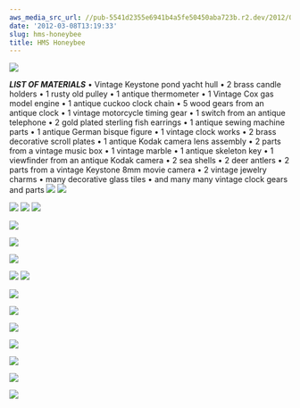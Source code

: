 ```yaml
---
aws_media_src_url: //pub-5541d2355e6941b4a5fe50450aba723b.r2.dev/2012/03/dscn1150.jpg
date: '2012-03-08T13:19:33'
slug: hms-honeybee
title: HMS Honeybee
---
```


 [![](//pub-5541d2355e6941b4a5fe50450aba723b.r2.dev/2012/03/dscn1150.jpg?w=640&h=480)](//pub-5541d2355e6941b4a5fe50450aba723b.r2.dev/2012/03/dscn1150.jpg)

  ***LIST OF MATERIALS*** • Vintage Keystone pond yacht hull • 2 brass candle holders • 1 rusty old pulley • 1 antique thermometer • 1 Vintage Cox gas model engine • 1 antique cuckoo clock chain • 5 wood gears from an antique clock • 1 vintage motorcycle timing gear • 1 switch from an antique telephone • 2 gold plated sterling fish earrings • 1 antique sewing machine parts • 1 antique German bisque figure • 1 vintage clock works • 2 brass decorative scroll plates • 1 antique Kodak camera lens assembly • 2 parts from a vintage music box • 1 vintage marble • 1 antique skeleton key • 1 viewfinder from an antique Kodak camera • 2 sea shells • 2 deer antlers • 2 parts from a vintage Keystone 8mm movie camera • 2 vintage jewelry charms • many decorative glass tiles • and many many vintage clock gears and parts    [![](//pub-5541d2355e6941b4a5fe50450aba723b.r2.dev/2012/03/dscn1144.jpg?w=320&h=240)](//pub-5541d2355e6941b4a5fe50450aba723b.r2.dev/2012/03/dscn1144.jpg)   [![](//pub-5541d2355e6941b4a5fe50450aba723b.r2.dev/2012/03/dscn1145.jpg?w=320&h=240)](//pub-5541d2355e6941b4a5fe50450aba723b.r2.dev/2012/03/dscn1145.jpg)

 [![](//pub-5541d2355e6941b4a5fe50450aba723b.r2.dev/2012/03/dscn1153.jpg?w=320&h=240)](//pub-5541d2355e6941b4a5fe50450aba723b.r2.dev/2012/03/dscn1153.jpg)  [![](//pub-5541d2355e6941b4a5fe50450aba723b.r2.dev/2012/03/dscn1148.jpg?w=320&h=240)](//pub-5541d2355e6941b4a5fe50450aba723b.r2.dev/2012/03/dscn1148.jpg) [![](//pub-5541d2355e6941b4a5fe50450aba723b.r2.dev/2012/03/dscn1154.jpg?w=320&h=240)](//pub-5541d2355e6941b4a5fe50450aba723b.r2.dev/2012/03/dscn1154.jpg)

 [![](//pub-5541d2355e6941b4a5fe50450aba723b.r2.dev/2012/03/dscn1157.jpg?w=320&h=240)](//pub-5541d2355e6941b4a5fe50450aba723b.r2.dev/2012/03/dscn1157.jpg)

 [![](//pub-5541d2355e6941b4a5fe50450aba723b.r2.dev/2012/03/dscn1164.jpg?w=240&h=320)](//pub-5541d2355e6941b4a5fe50450aba723b.r2.dev/2012/03/dscn1164.jpg)

 [![](//pub-5541d2355e6941b4a5fe50450aba723b.r2.dev/2012/03/dscn1165.jpg?w=240&h=320)](//pub-5541d2355e6941b4a5fe50450aba723b.r2.dev/2012/03/dscn1165.jpg)

 [![](//pub-5541d2355e6941b4a5fe50450aba723b.r2.dev/2012/03/dscn1169.jpg?w=240&h=320)](//pub-5541d2355e6941b4a5fe50450aba723b.r2.dev/2012/03/dscn1169.jpg)  [![](//pub-5541d2355e6941b4a5fe50450aba723b.r2.dev/2012/03/dscn1171.jpg?w=240&h=320)](//pub-5541d2355e6941b4a5fe50450aba723b.r2.dev/2012/03/dscn1171.jpg)

 [![](//pub-5541d2355e6941b4a5fe50450aba723b.r2.dev/2012/03/dscn1172.jpg?w=300&h=225)](//pub-5541d2355e6941b4a5fe50450aba723b.r2.dev/2012/03/dscn1172.jpg)

 [![](//pub-5541d2355e6941b4a5fe50450aba723b.r2.dev/2012/03/dscn1173.jpg?w=320&h=240)](//pub-5541d2355e6941b4a5fe50450aba723b.r2.dev/2012/03/dscn1173.jpg)

 [![](//pub-5541d2355e6941b4a5fe50450aba723b.r2.dev/2012/03/dscn1174.jpg?w=320&h=240)](//pub-5541d2355e6941b4a5fe50450aba723b.r2.dev/2012/03/dscn1174.jpg)

 [![](//pub-5541d2355e6941b4a5fe50450aba723b.r2.dev/2012/03/dscn1175.jpg?w=320&h=240)](//pub-5541d2355e6941b4a5fe50450aba723b.r2.dev/2012/03/dscn1175.jpg)

 [![](//pub-5541d2355e6941b4a5fe50450aba723b.r2.dev/2012/03/dscn1177.jpg?w=320&h=240)](//pub-5541d2355e6941b4a5fe50450aba723b.r2.dev/2012/03/dscn1177.jpg)

 [![](//pub-5541d2355e6941b4a5fe50450aba723b.r2.dev/2012/03/dscn1178.jpg?w=320&h=240)](//pub-5541d2355e6941b4a5fe50450aba723b.r2.dev/2012/03/dscn1178.jpg)

 [![](//pub-5541d2355e6941b4a5fe50450aba723b.r2.dev/2012/03/dscn1186.jpg?w=240&h=320)](//pub-5541d2355e6941b4a5fe50450aba723b.r2.dev/2012/03/dscn1186.jpg)